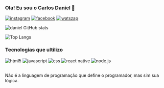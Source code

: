 ### Ola! Eu sou o Carlos Daniel 👋

[![instagram](https://img.shields.io/badge/Instagram-E4405F?style=for-the-badge&logo=instagram&logoColor=white)](https://www.instagram.com/_daniel_viana_/)
[![facebook](https://img.shields.io/badge/Facebook-1877F2?style=for-the-badge&logo=facebook&logoColor=white)](https://www.facebook.com/carlosdaniel.viana)
[![watszap](https://img.shields.io/badge/WhatsApp-25D366?style=for-the-badge&logo=whatsapp&logoColor=white)](https://wa.me/558585648728)

![daniel GitHub stats](https://github-readme-stats.vercel.app/api?username=xDaniel-dev&show_icons=true&theme=tokyonight)

![Top Langs](https://github-readme-stats.vercel.app/api/top-langs/?username=anuraghazra&exclude_repo=github-readme-stats,anuraghazra.github.io)

### Tecnologias que ultilizo

<div stayle='display: inline_block'>
<img align='center' alt='html5' src='https://img.shields.io/badge/HTML5-E34F26?style=for-the-badge&logo=html5&logoColor=white' />
<img align='center' alt='javascript' src='https://img.shields.io/badge/JavaScript-F7DF1E?style=for-the-badge&logo=javascript&logoColor=black' />
<img align='center' alt='css' src='https://img.shields.io/badge/CSS3-1572B6?style=for-the-badge&logo=css3&logoColor=white' />

<img align='center' alt='react native' src='https://img.shields.io/badge/React_Native-20232A?style=for-the-badge&logo=react&logoColor=61DAFB' />
<img align='center' alt='node.js' src='https://img.shields.io/badge/Node.js-43853D?style=for-the-badge&logo=node.js&logoColor=white' />
</div><br/>

Não é a linguagem de programação que define o programador, mas sim sua lógica.

